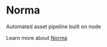 Norma
===

Automated asset pipeline built on node

Learn more about [Norma](http://en.wikipedia.org/wiki/Norma_Cenva)
